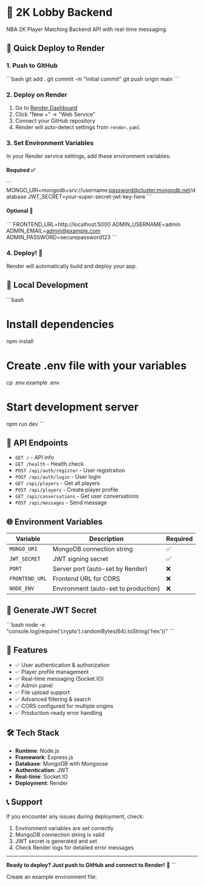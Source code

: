# 🏀 2K Lobby Backend

NBA 2K Player Matching Backend API with real-time messaging.

## 🚀 Quick Deploy to Render

### 1. Push to GitHub
\`\`\`bash
git add .
git commit -m "Initial commit"
git push origin main
\`\`\`

### 2. Deploy on Render
1. Go to [Render Dashboard](https://dashboard.render.com/)
2. Click "New +" → "Web Service"
3. Connect your GitHub repository
4. Render will auto-detect settings from `render.yaml`

### 3. Set Environment Variables
In your Render service settings, add these environment variables:

#### Required ✅
\`\`\`
MONGO_URI=mongodb+srv://username:password@cluster.mongodb.net/database
JWT_SECRET=your-super-secret-jwt-key-here
\`\`\`

#### Optional 🔧
\`\`\`
FRONTEND_URL=http://localhost:5000
ADMIN_USERNAME=admin
ADMIN_EMAIL=admin@example.com
ADMIN_PASSWORD=securepassword123
\`\`\`

### 4. Deploy! 🎉
Render will automatically build and deploy your app.

## 🔧 Local Development

\`\`\`bash
# Install dependencies
npm install

# Create .env file with your variables
cp .env.example .env

# Start development server
npm run dev
\`\`\`

## 📡 API Endpoints

- `GET /` - API info
- `GET /health` - Health check
- `POST /api/auth/register` - User registration
- `POST /api/auth/login` - User login
- `GET /api/players` - Get all players
- `POST /api/players` - Create player profile
- `GET /api/conversations` - Get user conversations
- `POST /api/messages` - Send message

## 🌐 Environment Variables

| Variable | Description | Required |
|----------|-------------|----------|
| `MONGO_URI` | MongoDB connection string | ✅ |
| `JWT_SECRET` | JWT signing secret | ✅ |
| `PORT` | Server port (auto-set by Render) | ❌ |
| `FRONTEND_URL` | Frontend URL for CORS | ❌ |
| `NODE_ENV` | Environment (auto-set to production) | ❌ |

## 🔐 Generate JWT Secret

\`\`\`bash
node -e "console.log(require('crypto').randomBytes(64).toString('hex'))"
\`\`\`

## 📱 Features

- ✅ User authentication & authorization
- ✅ Player profile management
- ✅ Real-time messaging (Socket.IO)
- ✅ Admin panel
- ✅ File upload support
- ✅ Advanced filtering & search
- ✅ CORS configured for multiple origins
- ✅ Production-ready error handling

## 🛠️ Tech Stack

- **Runtime**: Node.js
- **Framework**: Express.js
- **Database**: MongoDB with Mongoose
- **Authentication**: JWT
- **Real-time**: Socket.IO
- **Deployment**: Render

## 📞 Support

If you encounter any issues during deployment, check:
1. Environment variables are set correctly
2. MongoDB connection string is valid
3. JWT secret is generated and set
4. Check Render logs for detailed error messages

---

**Ready to deploy? Just push to GitHub and connect to Render!** 🚀
\`\`\`

Create an example environment file:
